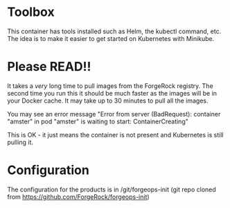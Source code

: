 # Toolbox

This container has tools installed such as Helm, the kubectl command, etc. The idea
is to make it easier to get started on Kubernetes with Minikube.

# Please READ!!

It takes a *very* long time to pull images from the ForgeRock registry. The second
time you run this it should be much faster as the images will be in your Docker cache.
It may take up to 30 minutes to pull all the images.

You may see an error message "Error from server (BadRequest): container "amster" in pod "amster" is waiting to start: ContainerCreating"

This is OK - it just means the container is not present and Kubernetes is still pulling it.

# Configuration
 
The configuration for the products is in /git/forgeops-init (git repo cloned from
https://github.com/ForgeRock/forgeops-init)

